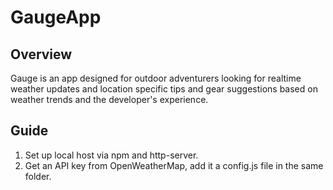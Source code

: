 # GaugeApp

## Overview
Gauge is an app designed for outdoor adventurers looking for realtime weather updates and location specific tips and gear suggestions based on weather trends 
and the developer's experience. 

## Guide
1. Set up local host via npm and http-server.
2. Get an API key from OpenWeatherMap, add it a config.js file in the same folder.
